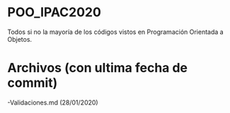 # POO_IPAC2020

Todos si no la mayoría de los códigos vistos en Programación Orientada a Objetos.


Archivos (con ultima fecha de commit)
=====================================

-Validaciones.md (28/01/2020)
